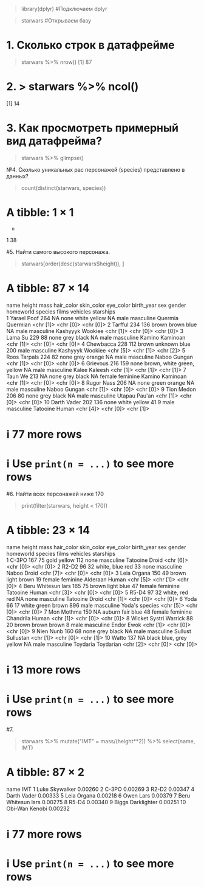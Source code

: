 > library(dplyr)  #Подключаем dplyr


> starwars  #Открываем базу


# 1. Сколько строк в датафрейме
> starwars %>% nrow()
[1] 87

# 2. > starwars %>% ncol()
[1] 14

# 3. Как просмотреть примерный вид датафрейма?
> starwars %>% glimpse()


№4. Сколько уникальных рас персонажей (species) представлено в данных?
> count(distinct(starwars, species))
# A tibble: 1 × 1
      n
  <int>
1    38

#5. Найти самого высокого персонажа.
> starwars[order(desc(starwars$height)), ]
# A tibble: 87 × 14
   name         height  mass hair_color skin_color   eye_color     birth_year sex    gender    homeworld species  films     vehicles  starships
   <chr>         <int> <dbl> <chr>      <chr>        <chr>              <dbl> <chr>  <chr>     <chr>     <chr>    <list>    <list>    <list>   
 1 Yarael Poof     264    NA none       white        yellow              NA   male   masculine Quermia   Quermian <chr [1]> <chr [0]> <chr [0]>
 2 Tarfful         234   136 brown      brown        blue                NA   male   masculine Kashyyyk  Wookiee  <chr [1]> <chr [0]> <chr [0]>
 3 Lama Su         229    88 none       grey         black               NA   male   masculine Kamino    Kaminoan <chr [1]> <chr [0]> <chr [0]>
 4 Chewbacca       228   112 brown      unknown      blue               200   male   masculine Kashyyyk  Wookiee  <chr [5]> <chr [1]> <chr [2]>
 5 Roos Tarpals    224    82 none       grey         orange              NA   male   masculine Naboo     Gungan   <chr [1]> <chr [0]> <chr [0]>
 6 Grievous        216   159 none       brown, white green, yellow       NA   male   masculine Kalee     Kaleesh  <chr [1]> <chr [1]> <chr [1]>
 7 Taun We         213    NA none       grey         black               NA   female feminine  Kamino    Kaminoan <chr [1]> <chr [0]> <chr [0]>
 8 Rugor Nass      206    NA none       green        orange              NA   male   masculine Naboo     Gungan   <chr [1]> <chr [0]> <chr [0]>
 9 Tion Medon      206    80 none       grey         black               NA   male   masculine Utapau    Pau'an   <chr [1]> <chr [0]> <chr [0]>
10 Darth Vader     202   136 none       white        yellow              41.9 male   masculine Tatooine  Human    <chr [4]> <chr [0]> <chr [1]>
# ℹ 77 more rows
# ℹ Use `print(n = ...)` to see more rows

#6. Найти всех персонажей ниже 170
> print(filter(starwars, height < 170))
# A tibble: 23 × 14
   name                  height  mass hair_color skin_color  eye_color birth_year sex    gender    homeworld species        films     vehicles  starships
   <chr>                  <int> <dbl> <chr>      <chr>       <chr>          <dbl> <chr>  <chr>     <chr>     <chr>          <list>    <list>    <list>   
 1 C-3PO                    167    75 <NA>       gold        yellow           112 none   masculine Tatooine  Droid          <chr [6]> <chr [0]> <chr [0]>
 2 R2-D2                     96    32 <NA>       white, blue red               33 none   masculine Naboo     Droid          <chr [7]> <chr [0]> <chr [0]>
 3 Leia Organa              150    49 brown      light       brown             19 female feminine  Alderaan  Human          <chr [5]> <chr [1]> <chr [0]>
 4 Beru Whitesun lars       165    75 brown      light       blue              47 female feminine  Tatooine  Human          <chr [3]> <chr [0]> <chr [0]>
 5 R5-D4                     97    32 <NA>       white, red  red               NA none   masculine Tatooine  Droid          <chr [1]> <chr [0]> <chr [0]>
 6 Yoda                      66    17 white      green       brown            896 male   masculine <NA>      Yoda's species <chr [5]> <chr [0]> <chr [0]>
 7 Mon Mothma               150    NA auburn     fair        blue              48 female feminine  Chandrila Human          <chr [1]> <chr [0]> <chr [0]>
 8 Wicket Systri Warrick     88    20 brown      brown       brown              8 male   masculine Endor     Ewok           <chr [1]> <chr [0]> <chr [0]>
 9 Nien Nunb                160    68 none       grey        black             NA male   masculine Sullust   Sullustan      <chr [1]> <chr [0]> <chr [1]>
10 Watto                    137    NA black      blue, grey  yellow            NA male   masculine Toydaria  Toydarian      <chr [2]> <chr [0]> <chr [0]>
# ℹ 13 more rows
# ℹ Use `print(n = ...)` to see more rows

#7.
> starwars %>% mutate("IMT" = mass/(height**2)) %>% select(name, IMT)
# A tibble: 87 × 2
   name                   IMT
   <chr>                <dbl>
 1 Luke Skywalker     0.00260
 2 C-3PO              0.00269
 3 R2-D2              0.00347
 4 Darth Vader        0.00333
 5 Leia Organa        0.00218
 6 Owen Lars          0.00379
 7 Beru Whitesun lars 0.00275
 8 R5-D4              0.00340
 9 Biggs Darklighter  0.00251
10 Obi-Wan Kenobi     0.00232
# ℹ 77 more rows
# ℹ Use `print(n = ...)` to see more rows
> 
